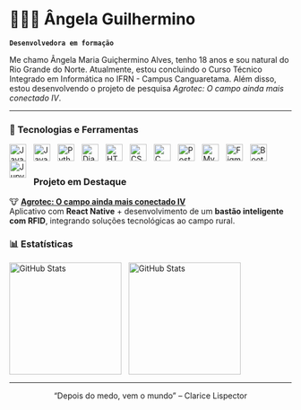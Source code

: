 # 👩🏾‍💻 Ângela Guilhermino

**`Desenvolvedora em formação`**

Me chamo Ângela Maria Guiçhermino Alves, tenho 18 anos e sou natural do Rio Grande do Norte. Atualmente, estou concluindo o Curso Técnico Integrado em Informática no IFRN - Campus Canguaretama. Além disso, estou desenvolvendo o projeto de pesquisa *Agrotec: O campo ainda mais conectado IV*. 

---

### 🤖 Tecnologias e Ferramentas

<img 
    align="left" 
    alt="JavaScript" 
    title="JavaScript"
    width="30px" 
    style="padding-right: 10px;" 
    src="https://cdn.jsdelivr.net/gh/devicons/devicon/icons/react/react-original.svg" 
/>
<img 
    align="left" 
    alt="JavaScript" 
    title="JavaScript"
    width="30px" 
    style="padding-right: 10px;" 
    src="https://cdn.jsdelivr.net/gh/devicons/devicon@latest/icons/javascript/javascript-original.svg" 
/>
<img 
    align="left" 
    alt="Python" 
    title="Python"
    width="30px" 
    style="padding-right: 10px;" 
    src="https://cdn.jsdelivr.net/gh/devicons/devicon@latest/icons/python/python-original.svg" 
/>
<img 
    align="left" 
    alt="Django" 
    title="Django"
    width="30px" 
    style="padding-right: 10px;" 
    src="https://cdn.jsdelivr.net/gh/devicons/devicon/icons/django/django-plain.svg" 
/>

<img 
    align="left" 
    alt="HTML"
    title="HTML" 
    width="30px" 
    style="padding-right: 10px;" 
    src="https://cdn.jsdelivr.net/gh/devicons/devicon@latest/icons/html5/html5-original.svg" 
/>
<img 
    align="left" 
    alt="CSS" 
    title="CSS"
    width="30px" 
    style="padding-right: 10px;" 
    src="https://cdn.jsdelivr.net/gh/devicons/devicon@latest/icons/css3/css3-original.svg" 
/>
<img  
  align="left"  
  alt="C"  
  title="C"  
  width="30px"  
  style="padding-right: 10px;"  
  src="https://cdn.jsdelivr.net/gh/devicons/devicon/icons/c/c-original.svg"  
/>
<img  
  align="left"  
  alt="PostgreSQL"  
  title="PostgreSQL"  
  width="30px"  
  style="padding-right: 10px;"  
  src="https://cdn.jsdelivr.net/gh/devicons/devicon/icons/postgresql/postgresql-original.svg"  
/>
<img  
  align="left"  
  alt="MySQL"  
  title="MySQL"  
  width="30px"  
  style="padding-right: 10px;"  
  src="https://cdn.jsdelivr.net/gh/devicons/devicon/icons/mysql/mysql-original.svg"  
/>
<img 
  align="left" 
  alt="Figma" 
  title="Figma"
  width="30px" 
  style="padding-right: 10px;" 
  src="https://cdn.jsdelivr.net/gh/devicons/devicon/icons/figma/figma-original.svg" 
/>
<img 
  align="left" 
  alt="Bootstrap" 
  title="Bootstrap"
  width="30px" 
  style="padding-right: 10px;" 
  src="https://cdn.jsdelivr.net/gh/devicons/devicon/icons/bootstrap/bootstrap-original.svg" 
/>
<img 
  align="left" 
  alt="Jupyter" 
  title="Jupyter Notebook"
  width="30px" 
  style="padding-right: 10px;" 
  src="https://cdn.jsdelivr.net/gh/devicons/devicon/icons/jupyter/jupyter-original.svg" 
/>

<br/>
<br/>

### Projeto em Destaque

🐮 **[Agrotec: O campo ainda mais conectado IV](https://github.com/angelaguilhermino)**  
Aplicativo com **React Native** + desenvolvimento de um **bastão inteligente com RFID**, integrando soluções tecnológicas ao campo rural.

### 📊 Estatísticas

<p>

  <img 
    align="left" 
    alt="GitHub Stats" 
    height="200" 
    style="padding-right: 10px;" 
    src="https://github-readme-stats.vercel.app/api?username=&show_icons=true&theme=tokyonight&include_all_commits=true&locale=pt-br" 
  />
  
<img 
      align="left" 
      alt="GitHub Stats" 
      height="200" 
      src="https://github-readme-stats.vercel.app/api/top-langs/?username=&theme=tokyonight&layout=compact&custom_title=Tecnologias&langs_count=9" 
  />

</p>

<br clear="both"/>

---

<p align="center">“Depois do medo, vem o mundo” – Clarice Lispector</p>
<p align="center">
 <!-- <img  
    alt="Infopotency"  
    title="Infopotency"  
    width="90px"
    height="90px"
    src="https://github.com/user-attachments/assets/a66d1755-0d3d-46c0-8dea-695c09cc7a47"  
  />-->
</p>




<!--
**AngelaGuilhermino/angelaguilhermino** is a ✨ _special_ ✨ repository because its `README.md` (this file) appears on your GitHub profile.

Here are some ideas to get you started:

- 🔭 I’m currently working on ...
- 🌱 I’m currently learning ...
- 👯 I’m looking to collaborate on ...
- 🤔 I’m looking for help with ...
- 💬 Ask me about ...
- 📫 How to reach me: ...
- 😄 Pronouns: ...
- ⚡ Fun fact: ...
-->
